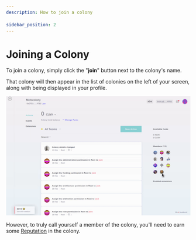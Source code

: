 ```yaml
---
description: How to join a colony

sidebar_position: 2
---
```


# Joining a Colony

To join a colony, simply click the "**join**" button next to the colony's name.

That colony will then appear in the list of colonies on the left of your screen, along with being displayed in your profile.

![](<../use/assets/Screen record from 2021-03-03 15.40.20.gif>)

However, to truly call yourself a member of the colony, you'll need to earn some [Reputation](../learn/dao-builders-toolkit/reputation.md) in the colony.
